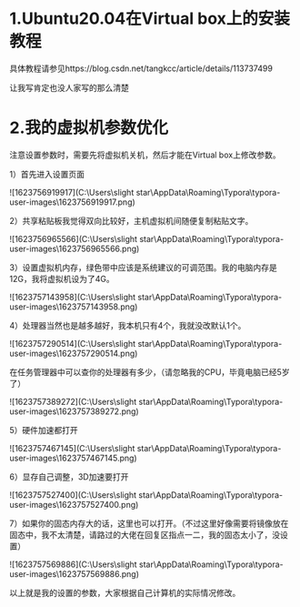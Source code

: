 # 1.Ubuntu20.04在Virtual box上的安装教程

具体教程请参见https://blog.csdn.net/tangkcc/article/details/113737499

让我写肯定也没人家写的那么清楚

# 2.我的虚拟机参数优化

注意设置参数时，需要先将虚拟机关机，然后才能在Virtual box上修改参数。

1）首先进入设置页面

![1623756919917](C:\Users\slight star\AppData\Roaming\Typora\typora-user-images\1623756919917.png)

2）共享粘贴板我觉得双向比较好，主机虚拟机间随便复制粘贴文字。

![1623756965566](C:\Users\slight star\AppData\Roaming\Typora\typora-user-images\1623756965566.png)

3）设置虚拟机内存，绿色带中应该是系统建议的可调范围。我的电脑内存是12G，我将虚拟机设为了4G。

![1623757143958](C:\Users\slight star\AppData\Roaming\Typora\typora-user-images\1623757143958.png)

4）处理器当然也是越多越好，我本机只有4个，我就没改默认1个。

![1623757290514](C:\Users\slight star\AppData\Roaming\Typora\typora-user-images\1623757290514.png)

在任务管理器中可以查你的处理器有多少，（请忽略我的CPU，毕竟电脑已经5岁了）

![1623757389272](C:\Users\slight star\AppData\Roaming\Typora\typora-user-images\1623757389272.png)

5）硬件加速都打开

![1623757467145](C:\Users\slight star\AppData\Roaming\Typora\typora-user-images\1623757467145.png)

6）显存自己调整，3D加速要打开

![1623757527400](C:\Users\slight star\AppData\Roaming\Typora\typora-user-images\1623757527400.png)

7）如果你的固态内存大的话，这里也可以打开。（不过这里好像需要将镜像放在固态中，我不太清楚，请路过的大佬在回复区指点一二，我的固态太小了，没设置）

![1623757569886](C:\Users\slight star\AppData\Roaming\Typora\typora-user-images\1623757569886.png)





以上就是我的设置的参数，大家根据自己计算机的实际情况修改。